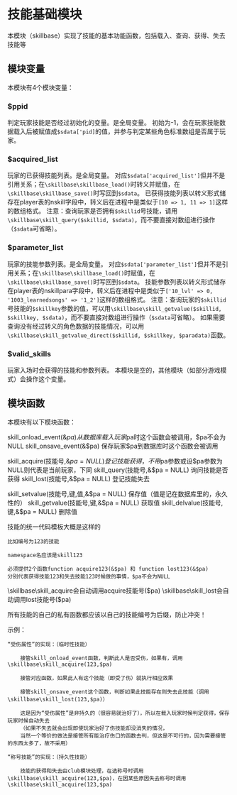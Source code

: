 # 技能基础模块
本模块（skillbase）实现了技能的基本功能函数，包括载入、查询、获得、失去技能等

## 模块变量
本模块有4个模块变量：

### $ppid
判定玩家技能是否经过初始化的变量。是全局变量。
初始为-1，会在玩家技能数据载入后被赋值成`$sdata['pid]`的值，并参与判定某些角色标准数组是否属于玩家。

### $acquired_list
玩家的已获得技能列表。是全局变量。
对应`$sdata['acquired_list']`但并不是引用关系；在`\skillbase\skillbase_load()`时转义并赋值，在`\skillbase\skillbase_save()`时写回到`$sdata`。
已获得技能列表以转义形式储存在player表的nskill字段中，转义后在进程中是类似于`[10 => 1, 11 => 1]`这样的数组格式。
注意：查询玩家是否拥有`$skillid`号技能，请用`\skillbase\skill_query($skillid, $sdata)`，而不要直接对数组进行操作（`$sdata`可省略）。

### $parameter_list
玩家的技能参数列表。是全局变量。
对应`$sdata['parameter_list']`但并不是引用关系；在`\skillbase\skillbase_load()`时赋值，在`\skillbase\skillbase_save()`时写回到`$sdata`。
技能参数列表以转义形式储存在player表的nskillpara字段中，转义后在进程中是类似于`['10_lvl' => 0, '1003_learnedsongs' => '1_2']`这样的数组格式。
注意：查询玩家的`$skillid`号技能的`$skillkey`参数的值，可以用`\skillbase\skill_getvalue($skillid, $skillkey, $sdata)`，而不要直接对数组进行操作（`$sdata`可省略）。
如果需要查询没有经过转义的角色数据的技能情况，可以用`\skillbase\skill_getvalue_direct($skillid, $skillkey, $paradata)`函数。

### $valid_skills
玩家入场时会获得的技能和参数列表。
本模块是空的，其他模块（如部分游戏模式）会操作这个变量。

## 模块函数
本模块有以下模块函数：

skill_onload_event(&$pa) 从数据库载入玩家$pa时这个函数会被调用，$pa不会为NULL
skill_onsave_event(&$pa) 保存玩家$pa到数据库时这个函数会被调用

skill_acquire(技能号,&$pa = NULL) 登记技能获得，不带$pa参数或设$pa参数为NULL则代表是当前玩家，下同
skill_query(技能号,&$pa = NULL) 询问技能是否获得
skill_lost(技能号,&$pa = NULL) 登记技能失去

skill_setvalue(技能号,键,值,&$pa = NULL) 保存值（值是记在数据库里的，永久性的）
skill_getvalue(技能号,键,&$pa = NULL) 获取值
skill_delvalue(技能号,键,&$pa = NULL) 删除值

技能的统一代码模板大概是这样的

	比如编号为123的技能
	
	namespace名应该是skill123
	
	必须提供2个函数function acquire123(&$pa) 和 function lost123(&$pa) 
	分别代表获得技能123和失去技能123时候做的事情，$pa不会为NULL

\skillbase\skill_acquire会自动调用acquire技能号($pa)
\skillbase\skill_lost会自动调用lost技能号($pa)

所有技能的自己的私有函数都应该以自己的技能编号为后缀，防止冲突！

示例：

	“受伤属性”的实现：（临时性技能）
		
		接管skill_onload_event函数，判断此人是否受伤，如果有，调用\skillbase\skill_acquire(123,$pa)
		
		接管对应函数，如果此人有这个技能（即受了伤）就执行相应效果
		
		接管skill_onsave_event这个函数，判断如果此技能存在则失去此技能（调用\skillbase\skill_lost(123,$pa)）
		
		这是因为“受伤属性”是非持久的（很容易就治好了），所以在载入玩家时候判定获得，保存玩家时候自动失去
		（如果不失去就会出现即使玩家治好了伤技能却没消失的情况，
		当然一个等价的做法是接管所有能治疗伤口的函数去判，但这是不可行的，因为需要接管的东西太多了，故不采用）
		
	“称号技能”的实现：（持久性技能）
		
		技能的获得和失去由club模块处理，在选称号时调用\skillbase\skill_acquire(123,$pa)，在因某些原因失去称号时调用\skillbase\skill_acquire(123,$pa)
		
		
